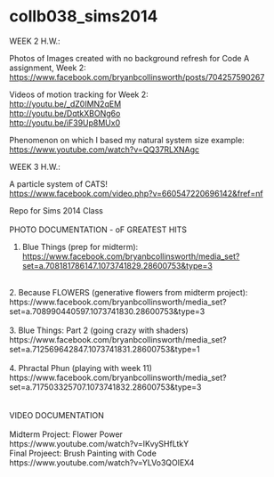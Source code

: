 collb038_sims2014
=================

WEEK 2 H.W.:

Photos of Images created with no background refresh for Code A assignment, Week 2:<br />
https://www.facebook.com/bryanbcollinsworth/posts/704257590267

Videos of motion tracking for Week 2: <br />
 http://youtu.be/_dZ0IMN2qEM <br />
 http://youtu.be/DqtkXBONg6o <br />
 http://youtu.be/iF39Up8MUx0 <br />

Phenomenon on which I based my natural system size example:<br />
https://www.youtube.com/watch?v=QQ37RLXNAgc


WEEK 3 H.W.:

A particle system of CATS! <br />
https://www.facebook.com/video.php?v=660547220696142&fref=nf


Repo for Sims 2014 Class <br /><br />
PHOTO DOCUMENTATION - oF GREATEST HITS
1. Blue Things (prep for midterm):<br />
https://www.facebook.com/bryanbcollinsworth/media_set?set=a.708181786147.1073741829.28600753&type=3<br />
<br />
2. Because FLOWERS (generative flowers from midterm project):<br />
https://www.facebook.com/bryanbcollinsworth/media_set?set=a.708990440597.1073741830.28600753&type=3
<br />
<br />
3. Blue Things: Part 2 (going crazy with shaders)<br />
https://www.facebook.com/bryanbcollinsworth/media_set?set=a.712569642847.1073741831.28600753&type=1<br />
<br />
4. Phractal Phun (playing with week 11)<br />
https://www.facebook.com/bryanbcollinsworth/media_set?set=a.717503325707.1073741832.28600753&type=3<br />
<br />
<br />
VIDEO DOCUMENTATION<br />
<br />
Midterm Project: Flower Power<br />
https://www.youtube.com/watch?v=IKvySHfLtkY
<br />
Final Projeect: Brush Painting with Code<br />
https://www.youtube.com/watch?v=YLVo3QOlEX4<br />
<br />

